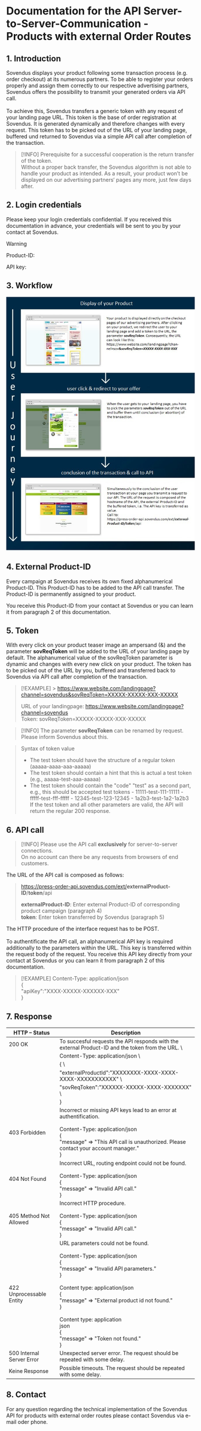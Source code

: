 # Documentation for the API Server-to-Server-Communication - Products with external Order Routes

## 1. Introduction

Sovendus displays your product following some transaction process (e.g. order checkout) at its numerous partners. To be able to register your orders properly and assign them correctly to our respective advertising partners, Sovendus offers the possibility to transmit your generated orders via API call.<br> <br>
To achieve this, Sovendus transfers a generic token with any request of your landing page URL. This token is the base of order registration at Sovendus. It is generated dynamically and therefore changes with every request. This token has to be picked out of the URL of your landing page, buffered und returned to Sovendus via a simple API call after completion of the transaction.

> [!INFO]
> Prerequisite for a successful cooperation is the return transfer of the token.  
> Without a proper back transfer, the Sovendus algorithm is not able to handle your product as intended. As a
> result, your product won’t be displayed on our advertising partners‘ pages any more, just few days after.

## 2. Login credentials

Please keep your login credentials confidential. If you received this documentation in advance, your credentials will be sent to you by your contact at Sovendus.

> [!WARNING]
> Product-ID:
>
> API key:

## 3. Workflow

![Workflow-image](https://raw.githubusercontent.com/Sovendus-GmbH/Generic-Sovendus-Checkout-Products-Postback-Integration-Documentation/main/workflowimg.png)

## 4. External Product-ID

Every campaign at Sovendus receives its own fixed alphanumerical Product-ID. This Product-ID has to be added to the API call transfer. The Product-ID is permanently assigned to your product.

You receive this Product-ID from your contact at Sovendus or you can learn it from paragraph 2 of this documentation.

## 5. Token

With every click on your product teaser image an ampersand (&) and the parameter **sovReqToken** will be added to the URL of your landing page by default. The alphanumerical value of the sovReqToken parameter is dynamic and changes with every new click on your product. The token has to be picked out of the URL by you, buffered and transferred back to Sovendus via API call after completion of the transaction.

> [!EXAMPLE] > https://www.website.com/landingpage?channel=sovendus&sovReqToken=XXXXX-XXXXX-XXX-XXXXX
>
> URL of your landingpage: https://www.website.com/landingpage?channel=sovendus  
> Token: sovReqToken=XXXXX-XXXXX-XXX-XXXXX

> [!INFO]
> The parameter **sovReqToken** can be renamed by request. Please inform Sovendus about this.

> Syntax of token value
>
> - The test token should have the structure of a regular token (aaaaa-aaaa-aaa-aaaaa)
> - The test token should contain a hint that this is actual a test token (e.g., aaaaa-test-aaa-aaaaa)
> - The test token should contain the "code" "test" as a second part, e.g., this should be accepted test tokens - 11111-test-111-11111 - fffff-test-fff-fffff - 12345-test-123-12345 - 1a2b3-test-1a2-1a2b3  
>   If the test token and all other parameters are valid, the API will return the regular 200 response.

## 6. API call

> [!INFO]
> Please use the API call **exclusively** for server-to-server connections.  
> On no account can there be any requests from browsers of end customers.

The URL of the API call is composed as follows:

> https://press-order-api.sovendus.com/ext/<b>externalProduct-ID</b>/<b>token</b>/api
>
> **externalProduct-ID**: Enter external Product-ID of corresponding product campaign (paragraph 4)  
> **token**: Enter token transferred by Sovendus (paragraph 5)

The HTTP procedure of the interface request has to be POST.<br> <br>
To authentificate the API call, an alphanumerical API key is required additionally to the parameters within the URL. This key is transferred within the request body of the request. You receive this API key directly from your contact at Sovendus or you can learn it from paragraph 2 of this documentation.

> [!EXAMPLE]
> Content-Type: application/json  
> {  
> "apiKey":"XXXX-XXXXX-XXXXXX-XXX"  
> }

## 7. Response

| HTTP – Status             | Description                                                                                                                                                                                                                                                                                                                                     |
| ------------------------- | ----------------------------------------------------------------------------------------------------------------------------------------------------------------------------------------------------------------------------------------------------------------------------------------------------------------------------------------------- |
| 200 OK                    | To succesful requests the API responds with the external Product-ID and the token from the URL. \                                                                                                                                                                                                                                               |
|                           | Content-Type: application/json \                                                                                                                                                                                                                                                                                                                |
|                           | { \                                                                                                                                                                                                                                                                                                                                             |
|                           | "externalProductId":"XXXXXXXX-XXXX-XXXX-XXXX-XXXXXXXXXXX" \                                                                                                                                                                                                                                                                                     |
|                           | "sovReqToken":"XXXXXX-XXXXX-XXXX-XXXXXXX" \                                                                                                                                                                                                                                                                                                     |
|                           | }                                                                                                                                                                                                                                                                                                                                               |
| 403 Forbidden             | Incorrect or missing API keys lead to an error at authentification. <br> <br> Content-Type: application/json <br> { <br> "message" => "This API call is unauthorized. Please contact your account manager." <br> }                                                                                                                              |
| 404 Not Found             | Incorrect URL, routing endpoint could not be found. <br> <br> Content-Type: application/json <br> { <br> "message" => "Invalid API call." <br> }                                                                                                                                                                                                |
| 405 Method Not Allowed    | Incorrect HTTP procedure. <br> <br> Content-Type: application/json <br> { <br> "message" => "Invalid API call." <br> }                                                                                                                                                                                                                          |
| 422 Unprocessable Entity  | URL parameters could not be found. <br> <br> Content-Type: application/json <br> { <br> "message" => "Invalid API parameters." <br> } <br> <br> Content type: application/json <br> { <br> "message" => "External product id not found." <br> } <br> <br> Content type: application<br> json <br> { <br> "message" => "Token not found." <br> } |
| 500 Internal Server Error | Unexpected server error. The request should be repeated with some delay.                                                                                                                                                                                                                                                                        |
| Keine Response            | Possible timeouts. The request should be repeated with some delay.                                                                                                                                                                                                                                                                              |

## 8. Contact

For any question regarding the technical implementation of the Sovendus API for products with external order routes please contact Sovendus via e-mail oder phone.
